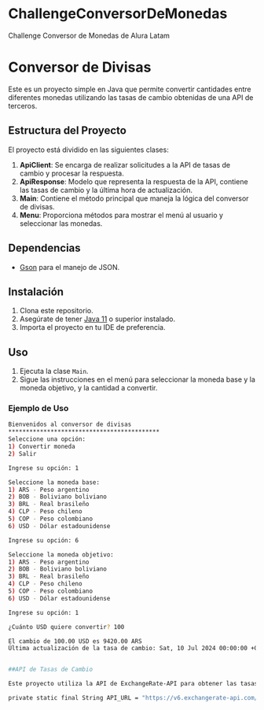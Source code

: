 # ChallengeConversorDeMonedas
Challenge Conversor de Monedas de Alura Latam

# Conversor de Divisas

Este es un proyecto simple en Java que permite convertir cantidades entre diferentes monedas utilizando las tasas de cambio obtenidas de una API de terceros.

## Estructura del Proyecto

El proyecto está dividido en las siguientes clases:

1. **ApiClient**: Se encarga de realizar solicitudes a la API de tasas de cambio y procesar la respuesta.
2. **ApiResponse**: Modelo que representa la respuesta de la API, contiene las tasas de cambio y la última hora de actualización.
3. **Main**: Contiene el método principal que maneja la lógica del conversor de divisas.
4. **Menu**: Proporciona métodos para mostrar el menú al usuario y seleccionar las monedas.

## Dependencias

- [Gson](https://github.com/google/gson) para el manejo de JSON.

## Instalación

1. Clona este repositorio.
2. Asegúrate de tener [Java 11](https://www.oracle.com/java/technologies/javase-jdk11-downloads.html) o superior instalado.
3. Importa el proyecto en tu IDE de preferencia.

## Uso

1. Ejecuta la clase `Main`.
2. Sigue las instrucciones en el menú para seleccionar la moneda base y la moneda objetivo, y la cantidad a convertir.

### Ejemplo de Uso

```bash
Bienvenidos al conversor de divisas
*******************************************
Seleccione una opción:
1) Convertir moneda
2) Salir

Ingrese su opción: 1

Seleccione la moneda base:
1) ARS - Peso argentino
2) BOB - Boliviano boliviano
3) BRL - Real brasileño
4) CLP - Peso chileno
5) COP - Peso colombiano
6) USD - Dólar estadounidense

Ingrese su opción: 6

Seleccione la moneda objetivo:
1) ARS - Peso argentino
2) BOB - Boliviano boliviano
3) BRL - Real brasileño
4) CLP - Peso chileno
5) COP - Peso colombiano
6) USD - Dólar estadounidense

Ingrese su opción: 1

¿Cuánto USD quiere convertir? 100

El cambio de 100.00 USD es 9420.00 ARS
Última actualización de la tasa de cambio: Sat, 10 Jul 2024 00:00:00 +0000


##API de Tasas de Cambio

Este proyecto utiliza la API de ExchangeRate-API para obtener las tasas de cambio. Asegúrate de reemplazar la clave de API en ApiClient con tu propia clave:

private static final String API_URL = "https://v6.exchangerate-api.com/v6/TU_API_KEY/latest/";
